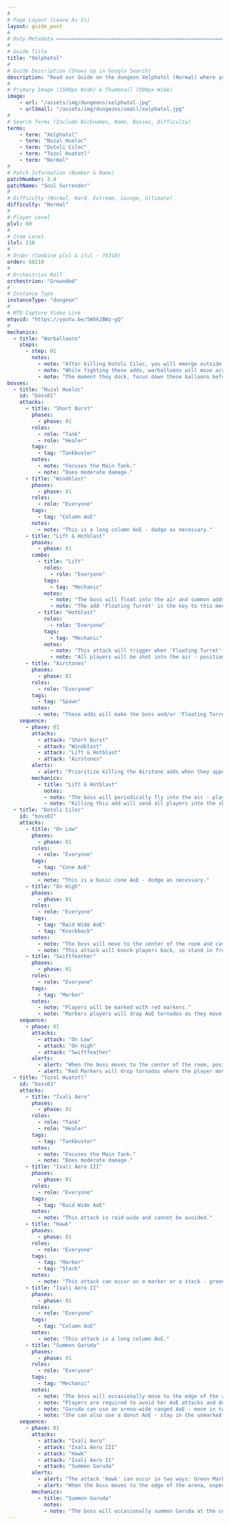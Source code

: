 ```yaml
---
#
# Page Layout (Leave As Is)
layout: guide_post
#
# Duty Metadata ================================================================
#
# Guide Title
title: "Xelphatol"
#
# Guide Description (Shows Up in Google Search)
description: "Read our Guide on the dungeon Xelphatol (Normal) where you'll face off against Nuzal Hueloc, Dotoli Ciloc, and Tozol Huatotl."
#
# Primary Image (1500px Wide) & Thumbnail (500px Wide)
image:
    - url: "/assets/img/dungeons/xelphatol.jpg"
    - urlSmall: "/assets/img/dungeons/small/xelphatol.jpg"
#
# Search Terms (Include Nicknames, Name, Bosses, Difficulty)
terms:
    - term: "Xelphatol"
    - term: "Nuzal Hueloc"
    - term: "Dotoli Ciloc"
    - term: "Tozol Huatotl"
    - term: "Normal"
#
# Patch Information (Number & Name)
patchNumber: 3.4
patchName: "Soul Surrender"
#
# Difficulty (Normal, Hard, Extreme, Savage, Ultimate)
difficulty: "Normal"
#
# Player Level
plvl: 60
#
# Item Level
ilvl: 210
#
# Order (Combine plvl & ilvl - 70310)
order: 60210
#
# Orchestrion Roll
orchestrion: "Grounded"
#
# Instance Type
instanceType: "dungeon"
#
# MTQ Capture Video Link
mtqvid: "https://youtu.be/5WXk2BWz-gQ"
#
mechanics:
  - title: "Warballoons"
    steps:
      - step: 01
        notes:
          - note: "After killing Dotoli Ciloc, you will emerge outside of the mountain and be faced with multiple groups of adds."
          - note: "While fighting these adds, warballoons will move across and dock to the platforms, spawning more enemies."
          - note: "The moment they dock, focus down these balloons before any other enemy."
bosses:
  - title: "Nuzal Hueloc"
    id: "boss01"
    attacks:
      - title: "Short Burst"
        phases:
          - phase: 01
        roles:
          - role: "Tank"
          - role: "Healer"
        tags:
          - tag: "Tankbuster"
        notes:
          - note: "Focuses the Main Tank."
          - note: "Does moderate damage."
      - title: "Windblast"
        phases:
          - phase: 01
        roles:
          - role: "Everyone"
        tags:
          - tag: "Column AoE"
        notes:
          - note: "This is a long column AoE - dodge as necessary."
      - title: "Lift & Hotblast"
        phases:
          - phase: 01
        combo:
          - title: "Lift"
            roles:
              - role: "Everyone"
            tags:
              - tag: "Mechanic"
            notes:
              - note: "The boss will float into the air and summon adds - keep an eye on where the boss is."
              - note: "The add 'Floating Turret' is the key to this mechanic and should be killed last - killing it will trigger Hotblast."
          - title: "Hotblast"
            roles:
              - role: "Everyone"
            tags:
              - tag: "Mechanic"
            notes:
              - note: "This attack will trigger when 'Floating Turret' is killed."
              - note: "All players will be shot into the air - position yourself under the boss to knock him out of the sky."
      - title: "Airstones"
        phases:
          - phase: 01
        roles:
          - role: "Everyone"
        tags:
          - tag: "Spawn"
        notes:
          - note: "These adds will make the boss and/or 'Floating Turret' invulnerable - kill them immediately."
    sequence:
      - phase: 01
        attacks:
          - attack: "Short Burst"
          - attack: "Windblast"
          - attack: "Lift & Hotblast"
          - attack: "Airstones"
        alerts:
          - alert: "Prioritize killing the Airstone adds when they appear."
        mechanics:
          - title: "Lift & Hotblast"
            notes:
            - note: "The boss will periodically fly into the air - players must use the 'Floating Turret' spawn to knock them into the air, hitting the boss out of the sky."
            - note: "Killing this add will send all players into the sky - be sure to stand right below the boss."
  - title: "Dotoli Ciloc"
    id: "boss02"
    attacks:
      - title: "On Low"
        phases:
          - phase: 01
        roles:
          - role: "Everyone"
        tags:
          - tag: "Cone AoE"
        notes:
          - note: "This is a basic cone AoE - dodge as necessary."
      - title: "On High"
        phases:
          - phase: 01
        roles:
          - role: "Everyone"
        tags:
          - tag: "Raid Wide AoE"
          - tag: "Knockback"
        notes:
          - note: "The boss will move to the center of the room and cast this raid-wide AoE."
          - note: "This attack will knock players back, so stand in front of the barriers to avoid being pushed into the spikes."
      - title: "Swiftfeather"
        phases:
          - phase: 01
        roles:
          - role: "Everyone"
        tags:
          - tag: "Marker"
        notes:
          - note: "Players will be marked with red markers."
          - note: "Markers players will drop AoE tornados as they move around the platform - position these tornados along the edge, away from barriers."
    sequence:
      - phase: 01
        attacks:
          - attack: "On Low"
          - attack: "On High"
          - attack: "Swiftfeather"
        alerts:
          - alert: "When the boss moves to the center of the room, position yourself in front of a barrier to avoid being knocked off."
          - alert: "Red Markers will drop tornados where the player moves - place them on the edge of the arena away from barriers."
  - title: "Tozol Huatotl"
    id: "boss03"
    attacks:
      - title: "Ixali Aero"
        phases:
          - phase: 01
        roles:
          - role: "Tank"
          - role: "Healer"
        tags:
          - tag: "Tankbuster"
        notes:
          - note: "Focuses the Main Tank."
          - note: "Does moderate damage."
      - title: "Ixali Aero III"
        phases:
          - phase: 01
        roles:
          - role: "Everyone"
        tags:
          - tag: "Raid Wide AoE"
        notes:
          - note: "This attack is raid-wide and cannot be avoided."
      - title: "Hawk"
        phases:
          - phase: 01
        roles:
          - role: "Everyone"
        tags:
          - tag: "Marker"
          - tag: "Stack"
        notes:
          - note: "This attack can occur as a marker or a stack - green markers indicate that you should avoid other players, while an orange stack indicator means you should get in close to soak damage."
      - title: "Ixali Aero II"
        phases:
          - phase: 01
        roles:
          - role: "Everyone"
        tags:
          - tag: "Column AoE"
        notes:
          - note: "This attack is a long column AoE."
      - title: "Summon Garuda"
        phases:
          - phase: 01
        roles:
          - role: "Everyone"
        tags:
          - tag: "Mechanic"
        notes:
          - note: "The boss will occasionally move to the edge of the arena and summon Garuda."
          - note: "Players are required to avoid her AoE attacks and deal with mechanics at the same time."
          - note: "Garuda can use an arena-wide ranged AoE - move in to melee range to avoid it."
          - note: "She can also use a donut AoE - stay in the unmarked track to avoid damage."
    sequence:
      - phase: 01
        attacks:
          - attack: "Ixali Aero"
          - attack: "Ixali Aero III"
          - attack: "Hawk"
          - attack: "Ixali Aero II"
          - attack: "Summon Garuda"
        alerts:
          - alert: "The attack 'Hawk' can occur in two ways: Green Markers mean avoid other players, while the Orange Stack Marker indicates that all players should stack to soak damage."
          - alert: "When the boss moves to the edge of the arena, expect him to summon Garuda, who will attack with a ranged or donut AoE."
        mechanics:
          - title: "Summon Garuda"
            notes:
            - note: "The boss will occasionally summon Garuda at the center of the arena who will cast her own respective AoE attacks - dodge as necessary."
---
```


